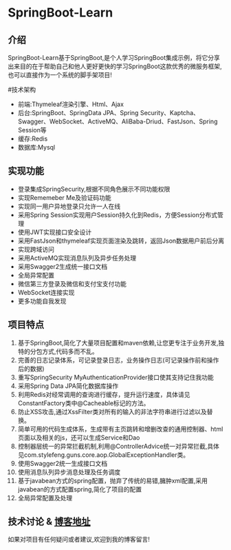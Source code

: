 # SpringBoot-Learn

## 介绍
SpringBoot-Learn基于SpringBoot,是个人学习SpringBoot集成示例，将它分享出来目的在于帮助自己和他人更好更快的学习SpringBoot这款优秀的微服务框架,也可以直接作为一个系统的脚手架项目! 

#技术架构
* 前端:Thymeleaf渲染引擎、Html、Ajax
* 后台:SpringBoot、SpringData JPA、Spring Security、Kaptcha、Swagger、WebSocket、ActiveMQ、AliBaba-Driud、FastJson、Spring Session等
* 缓存:Redis
* 数据库:Mysql

## 实现功能
* 登录集成SpringSecurity,根据不同角色展示不同功能权限
* 实现Rememeber Me及验证码功能
* 实现同一用户异地登录只允许一人在线
* 采用Spring Session实现用户Session持久化到Redis，方便Session分布式管理
* 使用JWT实现接口安全设计
* 采用FastJson和thymeleaf实现页面渲染及跳转，返回Json数据用户前后分离
* 实现跨域访问
* 采用ActiveMQ实现消息队列及异步任务处理
* 采用Swagger2生成统一接口文档
* 全局异常配置
* 微信第三方登录及微信和支付宝支付功能
* WebSocket连接实现
* 更多功能自我发现

## 项目特点
1. 基于SpringBoot,简化了大量项目配置和maven依赖,让您更专注于业务开发,独特的分包方式,代码多而不乱。
2. 完善的日志记录体系，可记录登录日志，业务操作日志(可记录操作前和操作后的数据)
3. 重写SpringSecurity MyAuthenticationProvider接口使其支持记住我功能
4. 采用Spring Data JPA简化数据库操作
5. 利用Redis对经常调用的查询进行缓存，提升运行速度，具体请见ConstantFactory类中@Cacheable标记的方法。
6. 防止XSS攻击,通过XssFilter类对所有的输入的非法字符串进行过滤以及替换。
8. 简单可用的代码生成体系，生成带有主页跳转和增删改查的通用控制器、html页面以及相关的js，还可以生成Service和Dao
9. 控制器层统一的异常拦截机制,利用@ControllerAdvice统一对异常拦截,具体见com.stylefeng.guns.core.aop.GlobalExceptionHandler类。
10. 使用Swagger2统一生成接口文档
11. 使用消息队列异步消息处理及任务调度
12. 基于javabean方式的spring配置，抛弃了传统的易错,臃肿xml配置,采用javabean的方式配置spring,简化了项目的配置
13. 全局异常配置及处理
## 技术讨论 & [博客地址](http://codeteen.cn/)
如果对项目有任何疑问或者建议,欢迎到我的博客留言!